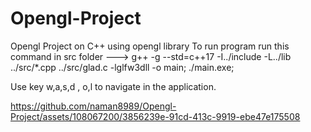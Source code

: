 # Opengl-Project
Opengl Project on C++ using opengl library
To run program run this command in src folder 
    ---> g++ -g --std=c++17 -I../include -L../lib ../src/*.cpp ../src/glad.c -lglfw3dll -o main; ./main.exe;

Use key w,a,s,d , o,l to navigate in the application.


https://github.com/naman8989/Opengl-Project/assets/108067200/3856239e-91cd-413c-9919-ebe47e175508

